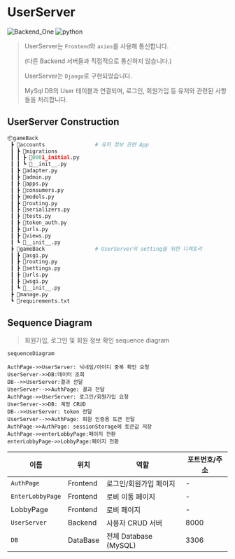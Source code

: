 # UserServer

![Backend_One](https://img.shields.io/badge/Backend-Django-green)  ![python](https://img.shields.io/badge/Language-Python-green)

> UserServer는 `Frontend`와 `axios`를 사용해 통신합니다.
>
> (다른 Backend 서버들과 직접적으로 통신하지 않습니다.)
>
> UserServer는 `Django`로 구현되었습니다.
>
> MySql DB의 User 테이블과 연결되며, 로그인, 회원가입 등 유저와 관련된 사항들을 처리합니다.



## UserServer Construction

```python
📦gameBack
 ┣ 📂accounts				# 유저 정보 관련 App
 ┃ ┣ 📂migrations
 ┃ ┃ ┣ 📜0001_initial.py
 ┃ ┃ ┗ 📜__init__.py
 ┃ ┣ 📜adapter.py
 ┃ ┣ 📜admin.py
 ┃ ┣ 📜apps.py
 ┃ ┣ 📜consumers.py
 ┃ ┣ 📜models.py
 ┃ ┣ 📜routing.py
 ┃ ┣ 📜serializers.py
 ┃ ┣ 📜tests.py
 ┃ ┣ 📜token_auth.py
 ┃ ┣ 📜urls.py
 ┃ ┣ 📜views.py
 ┃ ┗ 📜__init__.py
 ┣ 📂gameBack				# UserServer의 setting을 위한 디렉토리
 ┃ ┣ 📜asgi.py
 ┃ ┣ 📜routing.py
 ┃ ┣ 📜settings.py
 ┃ ┣ 📜urls.py
 ┃ ┣ 📜wsgi.py
 ┃ ┗ 📜__init__.py
 ┣ 📜manage.py
 ┗ 📜requirements.txt
```



## Sequence Diagram

> 회원가입, 로그인 및 회원 정보 확인 sequence diagram

```mermaid
sequenceDiagram

AuthPage->>UserServer: 닉네임/아이디 중복 확인 요청
UserServer->>DB:데이터 조회
DB-->>UserServer:결과 전달
UserServer-->>AuthPage: 결과 전달
AuthPage->>UserServer: 로그인/회원가입 요청
UserServer->>DB: 계정 CRUD
DB-->>UserServer: token 전달
UserServer-->>AuthPage: 회원 인증용 토큰 전달
AuthPage->>AuthPage: sessionStorage에 토큰값 저장
AuthPage->>enterLobbyPage:페이지 전환
enterLobbyPage->>LobbyPage:페이지 전환
```





| 이름             | 위치     | 역할                   | 포트번호/주소 |
| ---------------- | -------- | ---------------------- | ------------- |
| `AuthPage`       | Frontend | 로그인/회원가입 페이지 | -             |
| `EnterLobbyPage` | Frontend | 로비 이동 페이지       | -             |
| LobbyPage        | Frontend | 로비 페이지            | -             |
| `UserServer`     | Backend  | 사용자 CRUD 서버       | 8000          |
| `DB`             | DataBase | 전체 Database (MySQL)  | 3306          |